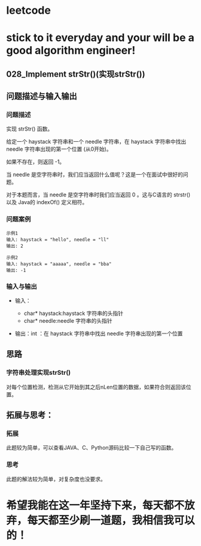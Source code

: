 # leetcode
# stick to it everyday and your will be a good algorithm engineer!
## 028_Implement strStr()(实现strStr())
## 问题描述与输入输出
	
### 问题描述
实现 strStr() 函数。

给定一个 haystack 字符串和一个 needle 字符串，在 haystack 字符串中找出 needle 字符串出现的第一个位置 (从0开始)。

如果不存在，则返回  -1。

当 needle 是空字符串时，我们应当返回什么值呢？这是一个在面试中很好的问题。

对于本题而言，当 needle 是空字符串时我们应当返回 0 。这与C语言的 strstr() 以及 Java的 indexOf() 定义相符。

### 问题案例
	
	示例1
	输入: haystack = "hello", needle = "ll"
	输出: 2
	
	示例2
	输入: haystack = "aaaaa", needle = "bba"
	输出: -1
		
### 输入与输出
* 输入：
	* char* haystack:haystack 字符串的头指针
	* char* needle:needle 字符串的头指针
	
* 输出：int ：在 haystack 字符串中找出 needle 字符串出现的第一个位置

## 思路			
### 字符串处理实现strStr()

对每个位置检测，检测从它开始到其之后nLen位置的数据，如果符合则返回该位置。

## 拓展与思考：
### 拓展
此题较为简单，可以查看JAVA、C、Python源码比较一下自己写的函数。
### 思考
此题的解法较为简单，对复杂度也没要求。

# 希望我能在这一年坚持下来，每天都不放弃，每天都至少刷一道题，我相信我可以的！

